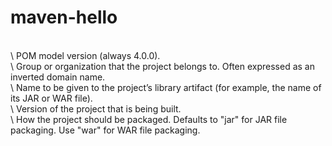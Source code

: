 # maven-hello
<br>
\<modelVersion> POM model version (always 4.0.0).
<br>
\<groupId> Group or organization that the project belongs to. Often expressed as an inverted domain name.
<br>
\<artifactId> Name to be given to the project’s library artifact (for example, the name of its JAR or WAR file).
<br>
\<version> Version of the project that is being built.
<br>
\<packaging> How the project should be packaged. Defaults to "jar" for JAR file packaging. Use "war" for WAR file packaging.
